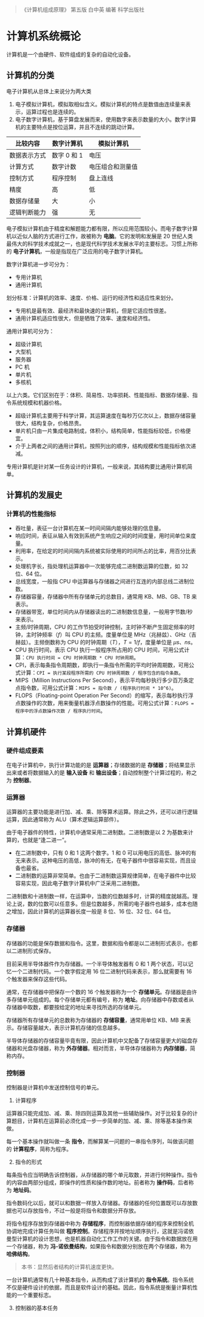 > 《计算机组成原理》
> 第五版
> 白中英 编著
> 科学出版社

# 计算机系统概论

计算机是一个由硬件、软件组成的复杂的自动化设备。

## 计算机的分类

电子计算机从总体上来说分为两大类

1. 电子模拟计算机，模拟取相似含义。模拟计算机的特点是数值由连续量来表示，运算过程也是连续的。
2. 电子数字计算机，基于算盘发展而来，使用数字来表示数量的大小。数字计算机的主要特点是按位运算，并且不连续的跳动计算。

|比较内容|数字计算机|模拟计算机|
|-|-|-|
|数据表示方式|数字 0 和 1|电压|
|计算方式|数字计数|电压组合和测量值|
|控制方式|程序控制|盘上连线|
|精度|高|低|
|数据存储量|大|小|
|逻辑判断能力|强|无|

电子模拟计算机由于精度和解题能力都有限，所以应用范围较小。而电子数字计算机以近似人脑的方式进行工作，故被称为 **电脑**。它的发明和发展是 20 世纪人类最伟大的科学技术成就之一，也是现代科学技术发展水平的主要标志。习惯上所称的 **电子计算机**，一般是指现在广泛应用的电子数字计算机。

数字计算机进一步可分为：

- 专用计算机
- 通用计算机

划分标准：计算机的效率、速度、价格、运行的经济性和适应性来划分。

- 专用机是最有效、最经济和最快速的计算机，但是它适应性很差。
- 通用计算机适应性很大，但是牺牲了效率、速度和经济性。

通用计算机可分为：

- 超级计算机
- 大型机
- 服务器
- PC 机
- 单片机
- 多核机

以上六类。它们区别在于：体积、简易性、功率损耗、性能指标、数据存储量、指令系统规模和机器价格。

- 超级计算机主要用于科学计算，其运算速度在每秒万亿次以上，数据存储容量很大，结构复杂，价格昂贵。
- 单片机只由一片集成电路制成，体积小，结构简单，性能指标较低，价格便宜。
- 介于上两者之间的通用计算机，按照列出的顺序，结构规模和性能指标依次递减。

专用计算机是针对某一任务设计的计算机，一般来说，其结构要比通用计算机简单。

## 计算机的发展史

<!-- TODO：历史 -->

### 计算机的性能指标

- 吞吐量，表征一台计算机在某一时间间隔内能够处理的信息量。
- 响应时间，表征从输入有效到系统产生响应之间的时间度量，用时间单位来度量。
- 利用率，在给定的时间间隔内系统被实际使用的时间所占的比率，用百分比表示。
- 处理机字长，指处理机运算器中一次能够完成二进制数运算的位数，如 32 位、64 位。
- 总线宽度，一般指 CPU 中运算器与存储器之间进行互连的内部总线二进制位数。
- 存储器容量，存储器中所有存储单元的总数目，通常用 KB、MB、GB、TB 来表示。
- 存储器带宽，单位时间内从存储器读出的二进制数信息量，一般用字节数/秒来表示。
- 主频/时钟周期，CPU 的工作节拍受时钟控制，主时钟不断产生固定频率的时钟，主时钟频率（$f$）叫 CPU 的主频。度量单位是 MHz（兆赫兹）、GHz（吉赫兹）。主频倒数称为 CPU 的时钟周期（$T$），$T = 1 / f$，度量单位是 $\mu s$、$ns$。
- CPU 执行时间，表示 CPU 执行一般程序所占用的 CPU 时间，可用公式计算：`CPU 执行时间 = CPU 时钟周期数 * CPU 时钟周期`。
- CPI，表示每条指令周期数，即执行一条指令所需的平均时钟周期数，可用公式计算：`CPI = 执行某段程序所需的 CPU 时钟周期数 / 程序包含的指令条数`。
- MIPS（Million Instructions Per Second），表示平均每秒执行多少百万条定点指令数，可用公式计算：`MIPS = 指令数 / (程序执行时间 * 10^6)`。
- FLOPS（Floating-point Operation Per Second）的缩写，表示每秒执行浮点数操作的次数，用来衡量机器浮点数操作的性能。可用公式计算：`FLOPS = 程序中的浮点数操作次数 / 程序执行时间`。

## 计算机硬件

### 硬件组成要素

在电子计算机中，执行计算功能的是 **运算器**；存储数据的是 **存储器**；将结果显示出来或者将数据输入的是 **输入设备** 和 **输出设备**；自动控制整个计算过程的，称之为 **控制器**。

### 运算器

运算器的主要功能是进行加、减、乘、除等算术运算。除此之外，还可以进行逻辑运算，因此通常称为 ALU（算术逻辑运算部件）。

由于电子器件的特性，计算机中通常采用二进制数。二进制数是以 2 为基数来计算的，也就是“逢二进一”。

- 在二进制数中，只有 0 和 1 这两个数字。1 和 0 可以用电压的高低、脉冲的有无来表示。这种电压的高低，脉冲的有无，在电子器件中很容易实现，而且设备也最省。
- 二进制数的运算非常简单。也由于二进制数运算规律简单，在电子器件中比较容易实现，因此电子数字计算机中广泛采用二进制数。

二进制数和十进制数一样，在运算中，当数的位数越多时，计算的精度就越高。理论上说，数的位数可以任意多。但是位数越多，所需的电子器件也越多，成本也随之增加，因此计算机的运算器长度一般是 8 位、16 位、32 位、64 位。

### 存储器

存储器的功能是保存数据和指令。这里，数据和指令都是以二进制形式表示，也都以二进制形式保存。

目前采用半导体器件作为存储器。一个半导体触发器有 0 和 1 两个状态，可以记忆一个二进制代码。一个数字假定用 16 位二进制代码来表示，那么就需要有 16 个触发器来保存这些代码。

通常，在存储器中把保存一个数的 16 个触发器称为一个 **存储单元**。存储器是由许多存储单元组成的。每个存储单元都有编号，称为 **地址**。向存储器中存数或者从存储器中取数，都要按给定的地址来寻找所选的存储单元。

存储器所有存储单元的总数称为存储器的 **存储容量**，通常用单位 KB、MB 来表示。存储容量越大，表示计算机存储的信息越多。

半导体存储器的存储容量毕竟有限，因此计算机中又配备了存储容量更大的磁盘存储器和光盘存储器，称为 **外存储器**。相对而言，半导体存储器称为 **内存储器**，简称内存。

### 控制器

控制器是计算机中发送控制信号的单元。

1. 计算程序

运算器只能完成加、减、乘、除四则运算及其他一些辅助操作。对于比较复杂的计算题目，计算机在运算前必须化成一步一步简单的加、减、乘、除等基本操作来做。

每一个基本操作就叫做一条 **指令**，而解算某一问题的一串指令序列，叫做该问题的 **计算程序**，简称为程序。

2. 指令的形式

每条指令应当明确告诉控制器，从存储器的哪个单元取数，并进行何种操作。指令的内容由两部分组成，即操作的性质和操作数的地址。前者称为 **操作码**，后者称为 **地址码**。

指令数码化以后，就可以和数据一样放入存储器。存储器的任何位置既可以存放数据也可以存放指令，不过一般是将指令和数据分开存放。

将指令程序存放到存储器中称为 **存储程序**，而控制器依据存储的程序来控制全机协调地完成计算任务叫做 **程序控制**。存储程序并按地址顺序执行，这就是冯诺依曼型计算机的设计思想，也是机器自动化工作工作的关键。由于指令和数据放在用一个存储器，称为 **冯-诺依曼结构**，如果指令和数据分别放在两个存储器，称为 **哈佛结构**。

> 本书：显然后者结构的计算机速度更快。

一台计算机通常有几十种基本指令，从而构成了该计算机的 **指令系统**。指令系统不仅是硬件设计的依据，而且是软件设计的基础。因此，指令系统是衡量计算机性能的一个重要标志。

3. 控制器的基本任务

